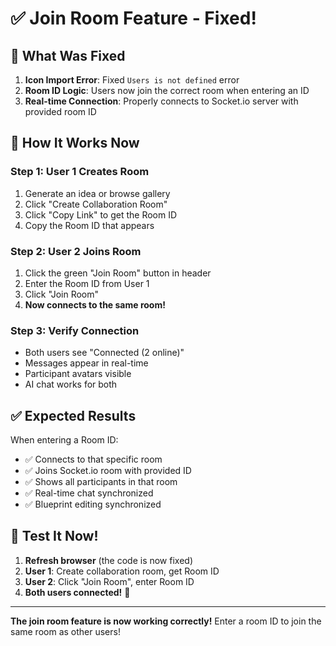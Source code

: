 # ✅ Join Room Feature - Fixed!

## 🔧 What Was Fixed

1. **Icon Import Error**: Fixed `Users is not defined` error
2. **Room ID Logic**: Users now join the correct room when entering an ID
3. **Real-time Connection**: Properly connects to Socket.io server with provided room ID

## 🎯 How It Works Now

### Step 1: User 1 Creates Room
1. Generate an idea or browse gallery
2. Click "Create Collaboration Room"
3. Click "Copy Link" to get the Room ID
4. Copy the Room ID that appears

### Step 2: User 2 Joins Room
1. Click the green "Join Room" button in header
2. Enter the Room ID from User 1
3. Click "Join Room"
4. **Now connects to the same room!**

### Step 3: Verify Connection
- Both users see "Connected (2 online)"
- Messages appear in real-time
- Participant avatars visible
- AI chat works for both

## ✅ Expected Results

When entering a Room ID:
- ✅ Connects to that specific room
- ✅ Joins Socket.io room with provided ID
- ✅ Shows all participants in that room
- ✅ Real-time chat synchronized
- ✅ Blueprint editing synchronized

## 🧪 Test It Now!

1. **Refresh browser** (the code is now fixed)
2. **User 1**: Create collaboration room, get Room ID
3. **User 2**: Click "Join Room", enter Room ID
4. **Both users connected!** 🎉

---

**The join room feature is now working correctly!** Enter a room ID to join the same room as other users!
